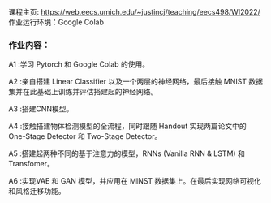 课程主页: https://web.eecs.umich.edu/~justincj/teaching/eecs498/WI2022/ 
作业运行环境：Google Colab

### 作业内容：

A1 :学习 Pytorch 和 Google Colab 的使用。

A2 :亲自搭建 Linear Classifier 以及一个两层的神经网络，最后接触 MNIST 数据集并在此基础上训练并评估搭建起的神经网络。

A3 :搭建CNN模型。

A4 :接触搭建物体检测模型的全流程，同时跟随 Handout 实现两篇论文中的 One-Stage Detector 和 Two-Stage Detector。

A5 :搭建起两种不同的基于注意力的模型，RNNs (Vanilla RNN & LSTM) 和 Transfomer。

A6 :实现VAE 和 GAN 模型，并应用在 MINST 数据集上。在最后实现网络可视化和风格迁移功能。
